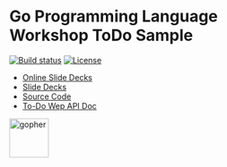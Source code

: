 # Go Programming Language Workshop ToDo Sample

[![Build status](https://img.shields.io/travis/rfinochi/golang-workshop-todo?style=plastic)](https://travis-ci.org/rfinochi/golang-workshop-todo)
[![License](https://img.shields.io/github/license/rfinochi/golang-workshop-todo?style=plastic)](https://opensource.org/licenses/mit-license.php)

* [Online Slide Decks](https://decks.golang-workshop.io)
* [Slide Decks](https://github.com/rfinochi/golang-workshop-decks/tree/master/content)
* [Source Code](https://github.com/rfinochi/golang-workshop-src)
* [To-Do Wep API Doc](https://todo.golang-workshop.io/api/index.html)

<img src="https://blog.golang.org/gopher/gopher.png" alt="gopher" width="70"/>
